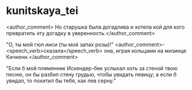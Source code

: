# kunitskaya_tei
<text><speech>
  <author_comment> Но старушка была догадлива и хотела кой для кого превратить эту догадку в уверенность.</author_comment>
</speech></text>

<text><speech>
<said type="direct" aloud="true">"О, ты мой гюл ииси (ты мой запах розы)!"</said>
<author_comment>- <speech_verb>сказала</speech_verb> она, играя кольцами на мизинце Кичкени.</author_comment>
<text><speech>


<text><speech>
   <said type="direct" aloud="true"> "Если б мой племянник Искендер-бек услыхал хоть за стеной твою песню, он бы разбил стену грудью, чтобы увидать певицу; а если б увидал, то похитил бы тебя, как лев серну." </said> 
</speech></text>


